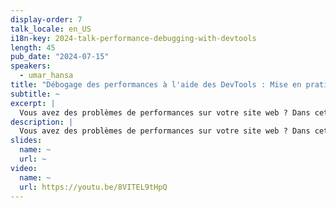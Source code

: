 ```yaml
---
display-order: 7
talk_locale: en_US
i18n-key: 2024-talk-performance-debugging-with-devtools
length: 45
pub_date: "2024-07-15"
speakers:
  - umar_hansa
title: "Débogage des performances à l'aide des DevTools : Mise en pratique approfondie"
subtitle: ~
excerpt: |
  Vous avez des problèmes de performances sur votre site web ? Dans cette session pratique, vous apprendrez à utiliser Chrome DevTools pour résoudre les problèmes de performances des sites web. Nous aborderons les workflow et les techniques essentiels, notamment l'analyse des performances d'exécution, l'optimisation des téléchargements et d'autres conseils et astuces. Grâce à des études de cas réels, vous verrez comment ces techniques peuvent améliorer de manière significative l'expérience de l'utilisateur et les temps de chargement des pages. Améliorez vos compétences en matière de débogage des performances dès maintenant !
description: |
  Vous avez des problèmes de performances sur votre site web ? Dans cette session pratique, vous apprendrez à utiliser Chrome DevTools pour résoudre les problèmes de performances des sites web. Nous aborderons les workflow et les techniques essentiels, notamment l'analyse des performances d'exécution, l'optimisation des téléchargements et d'autres conseils et astuces. Grâce à des études de cas réels, vous verrez comment ces techniques peuvent améliorer de manière significative l'expérience de l'utilisateur et les temps de chargement des pages. Améliorez vos compétences en matière de débogage des performances dès maintenant !
slides:
  name: ~
  url: ~
video:
  name: ~
  url: https://youtu.be/8VITEL9tHpQ
---
```


